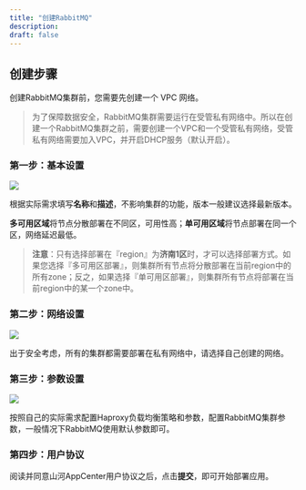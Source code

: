 ```yaml
---
title: "创建RabbitMQ"
description: 
draft: false
---
```


## 创建步骤

创建RabbitMQ集群前，您需要先创建一个 VPC 网络。

> 为了保障数据安全，RabbitMQ集群需要运行在受管私有网络中。所以在创建一个RabbitMQ集群之前，需要创建一个VPC和一个受管私有网络，受管私有网络需要加入VPC，并开启DHCP服务（默认开启）。

### 第一步：基本设置

![](../../_images/base_setup.png)

根据实际需求填写**名称**和**描述**，不影响集群的功能，版本一般建议选择最新版本。

**多可用区域**将节点分散部署在不同区，可用性高；**单可用区域**将节点部署在同一个区，网络延迟最低。

> **注意**：只有选择部署在『region』为**济南1区**时，才可以选择部署方式。如果您选择『多可用区部署』，则集群所有节点将分散部署在当前region中的所有zone；反之，如果选择『单可用区部署』，则集群所有节点将部署在当前region中的某一个zone中。


### 第二步：网络设置

![](../../_images/network_setup.png)

出于安全考虑，所有的集群都需要部署在私有网络中，请选择自己创建的网络。

### 第三步：参数设置

![](../../_images/sevice_parameter.png)

按照自己的实际需求配置Haproxy负载均衡策略和参数，配置RabbitMQ集群参数，一般情况下RabbitMQ使用默认参数即可。

### 第四步：用户协议

阅读并同意山河AppCenter用户协议之后，点击**提交**，即可开始部署应用。
